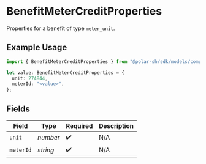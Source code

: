 # BenefitMeterCreditProperties

Properties for a benefit of type `meter_unit`.

## Example Usage

```typescript
import { BenefitMeterCreditProperties } from "@polar-sh/sdk/models/components/benefitmetercreditproperties.js";

let value: BenefitMeterCreditProperties = {
  unit: 274844,
  meterId: "<value>",
};
```

## Fields

| Field              | Type               | Required           | Description        |
| ------------------ | ------------------ | ------------------ | ------------------ |
| `unit`             | *number*           | :heavy_check_mark: | N/A                |
| `meterId`          | *string*           | :heavy_check_mark: | N/A                |
